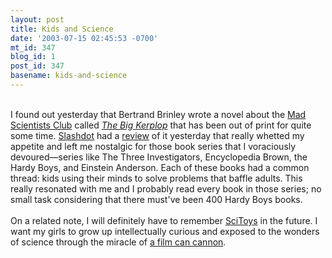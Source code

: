 ```yaml
---
layout: post
title: Kids and Science
date: '2003-07-15 02:45:53 -0700'
mt_id: 347
blog_id: 1
post_id: 347
basename: kids-and-science
---
```

<br />I found out yesterday that Bertrand Brinley wrote a novel about the <a href="http://www.madscientistsclub.com/">Mad Scientists Club</a> called <a href="http://www.amazon.com/exec/obidos/ASIN/1930900228/bbrown-20/ref=nosim/" title="Amazon link"><cite>The Big Kerplop</cite></a> that has been out of print for quite some time. <a href="http://www.slashdot.org/">Slashdot</a> had a <a href="http://books.slashdot.org/article.pl?sid=03/07/11/1834255&amp;mode=thread&amp;tid=134&amp;tid=188&amp;tid=192">review</a> of it yesterday that really whetted my appetite and left me nostalgic for those book series that I voraciously devoured&#x2014;series like The Three Investigators, Encyclopedia Brown, the Hardy Boys, and Einstein Anderson. Each of these books had a common thread: kids using their minds to solve problems that baffle adults. This really resonated with me and I probably read every book in those series; no small task considering that there must've been 400 Hardy Boys books.<br /><br />On a related note, I will definitely have to remember <a href="http://www.scitoys.com/">SciToys</a> in the future. I want my girls to grow up intellectually curious and exposed to the wonders of science through the miracle of <a href="http://www.scitoys.com/scitoys/scitoys/thermo/thermo2.html" title="What a redundant URL!">a film can cannon</a>.<br /><br /><br />
